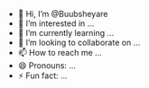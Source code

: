 - 👋 Hi, I’m @Buubsheyare
- 👀 I’m interested in ...
- 🌱 I’m currently learning ...
- 💞️ I’m looking to collaborate on ...
- 📫 How to reach me ...
- 😄 Pronouns: ...
- ⚡ Fun fact: ...

<!---
Buubsheyare/Buubsheyare is a ✨ special ✨ repository because its `README.md` (this file) appears on your GitHub profile.
You can click the Preview link to take a look at your changes.
--->
